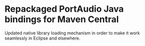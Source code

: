 # Repackaged PortAudio Java bindings for Maven Central

Updated native library loading mechanism in order to make it work
seamlessly in Eclipse and elsewhere.

